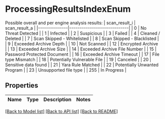 # ProcessingResultsIndexEnum

Possible overall and per engine analysis results:   | scan_result_i | scan_result_a                |   |---------------|------------------------------|   | 0             | No Threat Detected           |   | 1             | Infected                     |   | 2             | Suspicious                   |   | 3             | Failed                       |   | 4             | Cleaned / Deleted            |   | 7             | Scan Skipped - Whitelisted   |   | 8             | Scan Skipped - Blacklisted   |   | 9             | Exceeded Archive Depth       |   | 10            | Not Scanned                  |   | 12            | Encrypted Archive            |   | 13            | Exceeded Archive Size        |   | 14            | Exceeded Archive File Number |   | 15            | Password Protected Document  |   | 16            | Exceeded Archive Timeout     |   | 17            | File type Mismatch           |   | 18            | Potentially Vulnerable File  |   | 19            | Canceled                     |   | 20            | Sensitive data found         |   | 21            | Yara Rule Matched            |   | 22            | Potentially Unwanted Program |   | 23            | Unsupported file type        |   | 255           | In Progress                  | 
## Properties
Name | Type | Description | Notes
------------ | ------------- | ------------- | -------------

[[Back to Model list]](../README.md#documentation-for-models) [[Back to API list]](../README.md#documentation-for-api-endpoints) [[Back to README]](../README.md)


